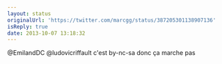```yaml
---
layout: status
originalUrl: 'https://twitter.com/marcgg/status/387205301138907136'
isReply: true
date: 2013-10-07 13:18:32
---
```


@EmilandDC @ludovicriffault c'est by-nc-sa donc ça marche pas
